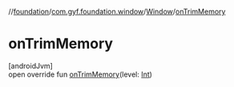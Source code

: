 //[foundation](../../../index.md)/[com.gyf.foundation.window](../index.md)/[Window](index.md)/[onTrimMemory](on-trim-memory.md)

# onTrimMemory

[androidJvm]\
open override fun [onTrimMemory](on-trim-memory.md)(level: [Int](https://kotlinlang.org/api/core/kotlin-stdlib/kotlin/-int/index.html))